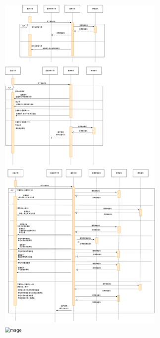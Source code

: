 ![image](https://github.com/tairong123/course_selection/blob/master/repo/%E5%BA%8F%E5%88%97%E5%9C%96.drawio.png)

![mage](https://github.com/tairong123/course_selection/blob/master/repo/%E5%9C%961.png)
